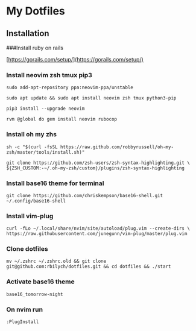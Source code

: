 # My Dotfiles

## Installation

###Install ruby on rails

[https://gorails.com/setup/](https://gorails.com/setup/)

### Install neovim zsh tmux pip3

`sudo add-apt-repository ppa:neovim-ppa/unstable`

`sudo apt update && sudo apt install neovim zsh tmux python3-pip`

`pip3 install --upgrade neovim`

`rvm @global do gem install neovim rubocop`

### Install oh my zhs

`sh -c "$(curl -fsSL https://raw.github.com/robbyrussell/oh-my-zsh/master/tools/install.sh)"`

`git clone https://github.com/zsh-users/zsh-syntax-highlighting.git \
    ${ZSH_CUSTOM:-~/.oh-my-zsh/custom}/plugins/zsh-syntax-highlighting`

### Install base16 theme for terminal

`git clone https://github.com/chriskempson/base16-shell.git ~/.config/base16-shell`

### Install vim-plug

`curl -fLo ~/.local/share/nvim/site/autoload/plug.vim --create-dirs \
    https://raw.githubusercontent.com/junegunn/vim-plug/master/plug.vim`

### Clone dotfiles

`mv ~/.zshrc ~/.zshrc.old && git clone git@github.com:rbilych/dotfiles.git && cd dotfiles && ./start`

### Activate base16 theme

`base16_tomorrow-night`

### On nvim run

`:PlugInstall`
